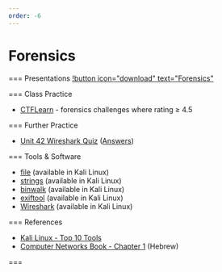 ```yaml
---
order: -6
---
```


# Forensics

=== Presentations
[!button icon="download" text="Forensics"](/files/forensics.pptx)

=== Class Practice
- [CTFLearn](https://ctflearn.com/challenge/1/browse) - forensics challenges where rating ≥ 4.5

=== Further Practice
- [Unit 42 Wireshark Quiz](https://unit42.paloaltonetworks.com/january-wireshark-quiz/) ([Answers](https://unit42.paloaltonetworks.com/january-wireshark-quiz-answers/))

=== Tools & Software
- [file](https://linux.die.net/man/1/file) (available in Kali Linux)
- [strings](https://linux.die.net/man/1/strings) (available in Kali Linux)
- [binwalk](https://github.com/ReFirmLabs/binwalk) (available in Kali Linux)
- [exiftool](https://exiftool.org/) (available in Kali Linux)
- [Wireshark](https://www.wireshark.org/) (available in Kali Linux)

=== References
- [Kali Linux - Top 10 Tools](https://www.geeksforgeeks.org/top-10-kali-linux-tools-for-hacking/)
- [Computer Networks Book - Chapter 1](https://data.cyber.org.il/networks/networks.pdf#page=22) (Hebrew)

===